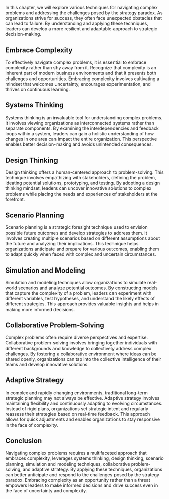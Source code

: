 
In this chapter, we will explore various techniques for navigating complex problems and addressing the challenges posed by the strategy paradox. As organizations strive for success, they often face unexpected obstacles that can lead to failure. By understanding and applying these techniques, leaders can develop a more resilient and adaptable approach to strategic decision-making.

## Embrace Complexity

To effectively navigate complex problems, it is essential to embrace complexity rather than shy away from it. Recognize that complexity is an inherent part of modern business environments and that it presents both challenges and opportunities. Embracing complexity involves cultivating a mindset that welcomes uncertainty, encourages experimentation, and thrives on continuous learning.

## Systems Thinking

Systems thinking is an invaluable tool for understanding complex problems. It involves viewing organizations as interconnected systems rather than separate components. By examining the interdependencies and feedback loops within a system, leaders can gain a holistic understanding of how changes in one area can impact the entire organization. This perspective enables better decision-making and avoids unintended consequences.

## Design Thinking

Design thinking offers a human-centered approach to problem-solving. This technique involves empathizing with stakeholders, defining the problem, ideating potential solutions, prototyping, and testing. By adopting a design thinking mindset, leaders can uncover innovative solutions to complex problems while placing the needs and experiences of stakeholders at the forefront.

## Scenario Planning

Scenario planning is a strategic foresight technique used to envision possible future outcomes and develop strategies to address them. It involves creating multiple scenarios based on different assumptions about the future and analyzing their implications. This technique helps organizations anticipate and prepare for various outcomes, enabling them to adapt quickly when faced with complex and uncertain circumstances.

## Simulation and Modeling

Simulation and modeling techniques allow organizations to simulate real-world scenarios and analyze potential outcomes. By constructing models that capture the complexity of a problem, leaders can experiment with different variables, test hypotheses, and understand the likely effects of different strategies. This approach provides valuable insights and helps in making more informed decisions.

## Collaborative Problem-Solving

Complex problems often require diverse perspectives and expertise. Collaborative problem-solving involves bringing together individuals with different backgrounds and knowledge to collectively address complex challenges. By fostering a collaborative environment where ideas can be shared openly, organizations can tap into the collective intelligence of their teams and develop innovative solutions.

## Adaptive Strategy

In complex and rapidly changing environments, traditional long-term strategic planning may not always be effective. Adaptive strategy involves maintaining flexibility and continuously adapting to evolving circumstances. Instead of rigid plans, organizations set strategic intent and regularly reassess their strategies based on real-time feedback. This approach allows for quick adjustments and enables organizations to stay responsive in the face of complexity.

## Conclusion

Navigating complex problems requires a multifaceted approach that embraces complexity, leverages systems thinking, design thinking, scenario planning, simulation and modeling techniques, collaborative problem-solving, and adaptive strategy. By applying these techniques, organizations can better anticipate and respond to the challenges posed by the strategy paradox. Embracing complexity as an opportunity rather than a threat empowers leaders to make informed decisions and drive success even in the face of uncertainty and complexity.
